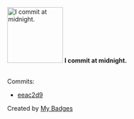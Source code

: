 <img src="https://github.com/my-badges/my-badges/blob/master/src/all-badges/time-of-commit/midnight-commits.png?raw=true" alt="I commit at midnight." title="I commit at midnight." width="128">
<strong>I commit at midnight.</strong>
<br><br>

Commits:

- <a href="https://github.com/prometheus1987/prometheus1987.github.io/commit/eeac2d933a40bfd93e2e12a70d43e12037baa60f">eeac2d9</a>


Created by <a href="https://github.com/my-badges/my-badges">My Badges</a>